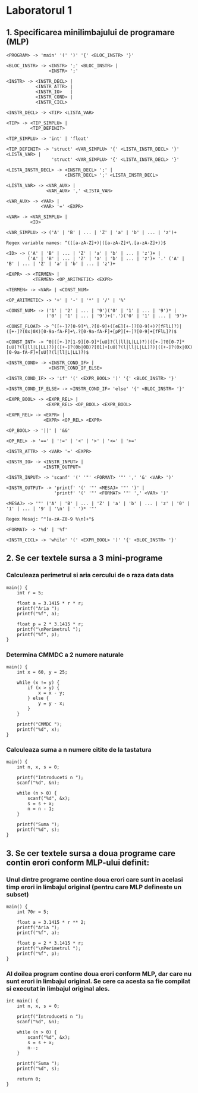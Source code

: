 # Laboratorul 1


## 1. Specificarea minilimbajului de programare (MLP)

```
<PROGRAM> -> 'main' '(' ')' '{' <BLOC_INSTR> '}'

<BLOC_INSTR> -> <INSTR> ';' <BLOC_INSTR> | 
                <INSTR> ';'
                
<INSTR> -> <INSTR_DECL> |
           <INSTR_ATTR> |
           <INSTR_IO>   |
           <INSTR_COND> |
           <INSTR_CICL>
           
<INSTR_DECL> -> <TIP> <LISTA_VAR>

<TIP> -> <TIP_SIMPLU> |
         <TIP_DEFINIT>
         
<TIP_SIMPLU> -> 'int' | 'float'
         
<TIP_DEFINIT> -> 'struct' <VAR_SIMPLU> '{' <LISTA_INSTR_DECL> '}' <LISTA_VAR> |
                 'struct' <VAR_SIMPLU> '{' <LISTA_INSTR_DECL> '}'

<LISTA_INSTR_DECL> -> <INSTR_DECL> ';' |
                      <INSTR_DECL> ';' <LISTA_INSTR_DECL>
         
<LISTA_VAR> -> <VAR_AUX> |
               <VAR_AUX> ',' <LISTA_VAR>
               
<VAR_AUX> -> <VAR> | 
             <VAR> '=' <EXPR>
             
<VAR> -> <VAR_SIMPLU> | 
         <ID>

<VAR_SIMPLU> -> ('A' | 'B' | ... | 'Z' | 'a' | 'b' | ... | 'z')+

Regex variable names: ^(([a-zA-Z]+)|([a-zA-Z]+\.[a-zA-Z]+))$

<ID> -> ('A' | 'B' | ... | 'Z' | 'a' | 'b' | ... | 'z')+ |
        ('A' | 'B' | ... | 'Z' | 'a' | 'b' | ... | 'z')+ '.' ('A' | 'B' | ... | 'Z' | 'a' | 'b' | ... | 'z')+

<EXPR> -> <TERMEN> |
          <TERMEN> <OP_ARITMETIC> <EXPR>
          
<TERMEN> -> <VAR> | <CONST_NUM>

<OP_ARITMETIC> -> '+' | '-' | '*' | '/' | '%'

<CONST_NUM> -> ('1' | '2' | ... | '9')('0' | '1' | ... | '9')* | 
               ('0' | '1' | ... | '9')+('.')('0' | '1' | ... | '9')+
               
<CONST_FLOAT> -> ^([+-]?[0-9]*\.?[0-9]+([eE][+-]?[0-9]+)?[fFlL]?)|([+-]?(0x|0X)[0-9a-fA-F]+\.?[0-9a-fA-F]+[pP][+-]?[0-9]+[fFlL]?)$

<CONST_INT> -> ^0|([+-]?[1-9][0-9]*[uU]?(l|ll|L|LL)?)|([+-]?0[0-7]*[uU]?(l|ll|L|LL)?)|([+-]?(0b|0B)?[01]+[uU]?(l|ll|L|LL)?)|([+-]?(0x|0X)[0-9a-fA-F]+[uU]?(l|ll|L|LL)?)$

<INSTR_COND> -> <INSTR_COND_IF> |
                <INSTR_COND_IF_ELSE>
                
<INSTR_COND_IF> -> 'if' '(' <EXPR_BOOL> ')' '{' <BLOC_INSTR> '}'

<INSTR_COND_IF_ELSE> -> <INSTR_COND_IF> 'else' '{' <BLOC_INSTR> '}'

<EXPR_BOOL> -> <EXPR_REL> |
               <EXPR_REL> <OP_BOOL> <EXPR_BOOL>
               
<EXPR_REL> -> <EXPR> |
              <EXPR> <OP_REL> <EXPR>
             
<OP_BOOL> -> '||' | '&&'

<OP_REL> -> '==' | '!=' | '<' | '>' | '<=' | '>='

<INSTR_ATTR> -> <VAR> '=' <EXPR>

<INSTR_IO> -> <INSTR_INPUT> |
              <INSTR_OUTPUT>
              
<INSTR_INPUT> -> 'scanf' '(' '"' <FORMAT> '"' ',' '&' <VAR> ')'
                
<INSTR_OUTPUT> -> 'printf' '(' '"' <MESAJ> '"' ')' |
                  'printf' '(' '"' <FORMAT> '"' ',' <VAR> ')'
                 
<MESAJ> -> '"' ('A' | 'B' | ... | 'Z' | 'a' | 'b' | ... | 'z' | '0' | '1' | ... | '9' | '\n' | ' ')* '"'

Regex Mesaj: ^"[a-zA-Z0-9 %\n]+"$

<FORMAT> -> '%d' | '%f'

<INSTR_CICL> -> 'while' '(' <EXPR_BOOL> ')' '{' <BLOC_INSTR> '}'
```

## 2. Se cer textele sursa a 3 mini-programe

### Calculeaza perimetrul si aria cercului de o raza data data

```
main() {
    int r = 5;
    
    float a = 3.1415 * r * r;
    printf("Aria ");
    printf("%f", a);
    
    float p = 2 * 3.1415 * r;
    printf("\nPerimetrul ");
    printf("%f", p);
}
```


### Determina CMMDC a 2 numere naturale

```
main() {
    int x = 60, y = 25;
    
    while (x != y) {
        if (x > y) {
            x = x - y;
        } else {
            y = y - x;
        }
    }
    
    printf("CMMDC ");
    printf("%d", x);
}
```


### Calculeaza suma a n numere citite de la tastatura

```
main() {
    int n, x, s = 0;
    
    printf("Introduceti n ");
    scanf("%d", &n);
    
    while (n > 0) {
        scanf("%d", &x);
        s = s + x;
        n = n - 1;
    }
    
    printf("Suma ");
    printf("%d", s);
}
```

## 3. Se cer textele sursa a doua programe care contin erori conform MLP-ului definit:

### Unul dintre programe contine doua erori care sunt in acelasi timp erori in limbajul original (pentru care MLP defineste un subset)

```
main() {
    int 70r = 5;
    
    float a = 3.1415 * r ** 2;
    printf("Aria ");
    printf("%f", a);
    
    float p = 2 * 3.1415 * r;
    printf("\nPerimetrul ");
    printf("%f", p);
}
```

### Al doilea program contine doua erori conform MLP, dar care nu sunt erori in limbajul original. Se cere ca acesta sa fie compilat si executat in limbajul original ales.

```
int main() {
    int n, x, s = 0;
    
    printf("Introduceti n ");
    scanf("%d", &n);
    
    while (n > 0) {
        scanf("%d", &x);
        s = s + x;
        n--;
    }
    
    printf("Suma ");
    printf("%d", s);
    
    return 0;
}
```